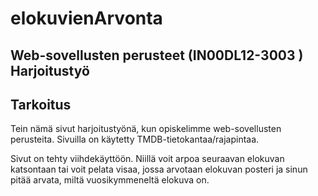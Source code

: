 # elokuvienArvonta
## Web-sovellusten perusteet (IN00DL12-3003 ) Harjoitustyö

## Tarkoitus
Tein nämä sivut harjoitustyönä, kun opiskelimme web-sovellusten perusteita.
Sivuilla on käytetty TMDB-tietokantaa/rajapintaa.

Sivut on tehty viihdekäyttöön. Niillä voit arpoa seuraavan elokuvan katsontaan tai voit pelata visaa, jossa arvotaan elokuvan posteri ja sinun pitää arvata, miltä vuosikymmeneltä elokuva on.
